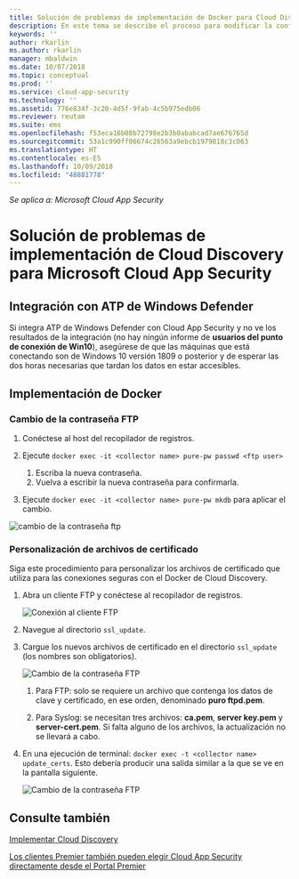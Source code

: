 ```yaml
---
title: Solución de problemas de implementación de Docker para Cloud Discovery | Microsoft Docs
description: En este tema se describe el proceso para modificar la configuración de Docker de Cloud Discovery para Cloud App Security.
keywords: ''
author: rkarlin
ms.author: rkarlin
manager: mbaldwin
ms.date: 10/07/2018
ms.topic: conceptual
ms.prod: ''
ms.service: cloud-app-security
ms.technology: ''
ms.assetid: 776e834f-3c20-4d5f-9fab-4c5b975edb06
ms.reviewer: reutam
ms.suite: ems
ms.openlocfilehash: f53eca16b08b72798e2b3b0ababcad7ae676765d
ms.sourcegitcommit: 53a1c990ff06674c26563a9ebcb1979818c3c063
ms.translationtype: HT
ms.contentlocale: es-ES
ms.lasthandoff: 10/09/2018
ms.locfileid: "48881778"
---
```

*Se aplica a: Microsoft Cloud App Security*

# <a name="troubleshooting-the-microsoft-cloud-app-security-cloud-discovery-deployment"></a>Solución de problemas de implementación de Cloud Discovery para Microsoft Cloud App Security

## <a name="windows-defender-atp-integration"></a>Integración con ATP de Windows Defender
Si integra ATP de Windows Defender con Cloud App Security y no ve los resultados de la integración (no hay ningún informe de **usuarios del punto de conexión de Win10**), asegúrese de que las máquinas que está conectando son de Windows 10 versión 1809 o posterior y de esperar las dos horas necesarias que tardan los datos en estar accesibles.

## <a name="docker-deployment"></a>Implementación de Docker

### <a name="changing-the-ftp-password"></a>Cambio de la contraseña FTP


1. Conéctese al host del recopilador de registros.

2.  Ejecute `docker exec -it <collector name> pure-pw passwd <ftp user>`

    1. Escriba la nueva contraseña.
    2. Vuelva a escribir la nueva contraseña para confirmarla.
 
3.  Ejecute `docker exec -it <collector name> pure-pw mkdb` para aplicar el cambio.


  ![cambio de la contraseña ftp](./media/ftp-connect.png)

### <a name="customize-certificate-files"></a>Personalización de archivos de certificado

Siga este procedimiento para personalizar los archivos de certificado que utiliza para las conexiones seguras con el Docker de Cloud Discovery.

1. Abra un cliente FTP y conéctese al recopilador de registros.

   ![Conexión al cliente FTP](./media/ftp-connect.png)

2. Navegue al directorio `ssl_update`.
3. Cargue los nuevos archivos de certificado en el directorio `ssl_update` (los nombres son obligatorios).

   ![Cambio de la contraseña FTP](./media/new-certs.png)

   1.  Para FTP: solo se requiere un archivo que contenga los datos de clave y certificado, en ese orden, denominado **puro ftpd.pem**.
    
   2.  Para Syslog: se necesitan tres archivos: **ca.pem**, **server key.pem** y **server-cert.pem**. Si falta alguno de los archivos, la actualización no se llevará a cabo.

4. En una ejecución de terminal: `docker exec -t <collector name> update_certs`. Esto debería producir una salida similar a la que se ve en la pantalla siguiente.

   ![Cambio de la contraseña FTP](./media/update-certs.png)

## <a name="see-also"></a>Consulte también
[Implementar Cloud Discovery](set-up-cloud-discovery.md)

[Los clientes Premier también pueden elegir Cloud App Security directamente desde el Portal Premier](https://premier.microsoft.com/)

